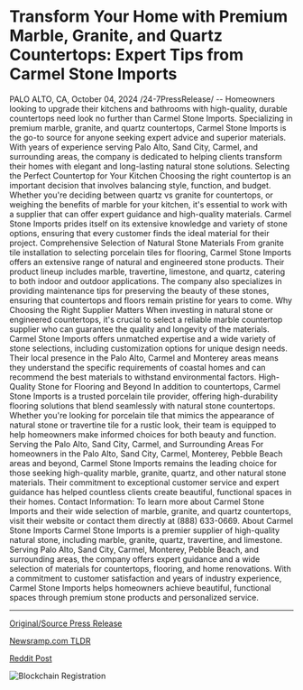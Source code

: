 # Transform Your Home with Premium Marble, Granite, and Quartz Countertops: Expert Tips from Carmel Stone Imports

PALO ALTO, CA, October 04, 2024 /24-7PressRelease/ -- Homeowners looking to upgrade their kitchens and bathrooms with high-quality, durable countertops need look no further than Carmel Stone Imports. Specializing in premium marble, granite, and quartz countertops, Carmel Stone Imports is the go-to source for anyone seeking expert advice and superior materials. With years of experience serving Palo Alto, Sand City, Carmel, and surrounding areas, the company is dedicated to helping clients transform their homes with elegant and long-lasting natural stone solutions.  Selecting the Perfect Countertop for Your Kitchen  Choosing the right countertop is an important decision that involves balancing style, function, and budget. Whether you're deciding between quartz vs granite for countertops, or weighing the benefits of marble for your kitchen, it's essential to work with a supplier that can offer expert guidance and high-quality materials. Carmel Stone Imports prides itself on its extensive knowledge and variety of stone options, ensuring that every customer finds the ideal material for their project.  Comprehensive Selection of Natural Stone Materials  From granite tile installation to selecting porcelain tiles for flooring, Carmel Stone Imports offers an extensive range of natural and engineered stone products. Their product lineup includes marble, travertine, limestone, and quartz, catering to both indoor and outdoor applications. The company also specializes in providing maintenance tips for preserving the beauty of these stones, ensuring that countertops and floors remain pristine for years to come.  Why Choosing the Right Supplier Matters  When investing in natural stone or engineered countertops, it's crucial to select a reliable marble countertop supplier who can guarantee the quality and longevity of the materials. Carmel Stone Imports offers unmatched expertise and a wide variety of stone selections, including customization options for unique design needs. Their local presence in the Palo Alto, Carmel and Monterey areas means they understand the specific requirements of coastal homes and can recommend the best materials to withstand environmental factors.  High-Quality Stone for Flooring and Beyond  In addition to countertops, Carmel Stone Imports is a trusted porcelain tile provider, offering high-durability flooring solutions that blend seamlessly with natural stone countertops. Whether you're looking for porcelain tile that mimics the appearance of natural stone or travertine tile for a rustic look, their team is equipped to help homeowners make informed choices for both beauty and function.  Serving the Palo Alto, Sand City, Carmel, and Surrounding Areas  For homeowners in the Palo Alto, Sand City, Carmel, Monterey, Pebble Beach areas and beyond, Carmel Stone Imports remains the leading choice for those seeking high-quality marble, granite, quartz, and other natural stone materials. Their commitment to exceptional customer service and expert guidance has helped countless clients create beautiful, functional spaces in their homes.  Contact Information:  To learn more about Carmel Stone Imports and their wide selection of marble, granite, and quartz countertops, visit their website or contact them directly at (888) 633-0669.  About Carmel Stone Imports  Carmel Stone Imports is a premier supplier of high-quality natural stone, including marble, granite, quartz, travertine, and limestone. Serving Palo Alto, Sand City, Carmel, Monterey, Pebble Beach, and surrounding areas, the company offers expert guidance and a wide selection of materials for countertops, flooring, and home renovations. With a commitment to customer satisfaction and years of industry experience, Carmel Stone Imports helps homeowners achieve beautiful, functional spaces through premium stone products and personalized service. 

---

[Original/Source Press Release](https://www.24-7pressrelease.com/press-release/514958/transform-your-home-with-premium-marble-granite-and-quartz-countertops-expert-tips-from-carmel-stone-imports)
                    

[Newsramp.com TLDR](https://newsramp.com/curated-news/upgrade-your-home-with-high-quality-countertops-and-flooring-from-carmel-stone-imports/aae9509536c120f5510a94f9fa254651) 

 



[Reddit Post](https://www.reddit.com/r/Business_NewsRamp/comments/1fvtdas/upgrade_your_home_with_highquality_countertops/) 



![Blockchain Registration](https://cdn.newsramp.app/24-7PressRelease/qrcode/2410/4/herbymD1.webp)